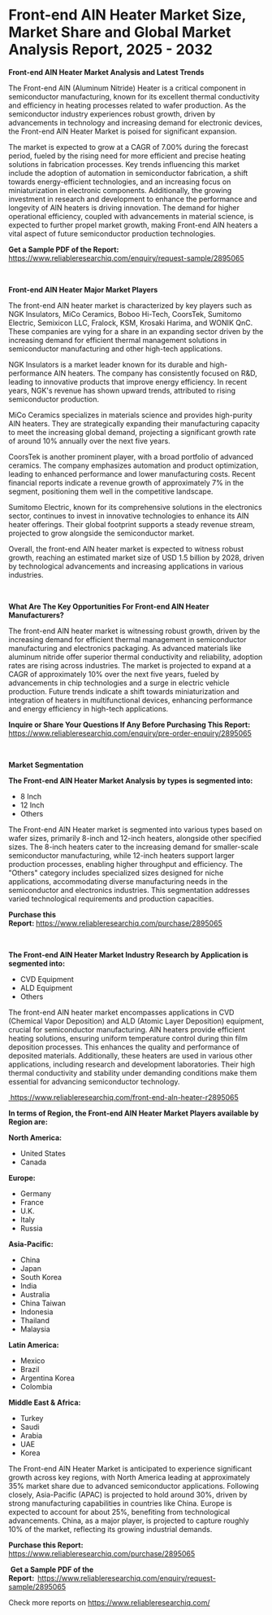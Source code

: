 <p><h1>Front-end AlN Heater Market Size, Market Share and Global Market Analysis Report, 2025 - 2032</h1></p><p><strong>Front-end AlN Heater Market Analysis and Latest Trends</strong></p>
<p><p>The Front-end AlN (Aluminum Nitride) Heater is a critical component in semiconductor manufacturing, known for its excellent thermal conductivity and efficiency in heating processes related to wafer production. As the semiconductor industry experiences robust growth, driven by advancements in technology and increasing demand for electronic devices, the Front-end AlN Heater Market is poised for significant expansion. </p><p>The market is expected to grow at a CAGR of 7.00% during the forecast period, fueled by the rising need for more efficient and precise heating solutions in fabrication processes. Key trends influencing this market include the adoption of automation in semiconductor fabrication, a shift towards energy-efficient technologies, and an increasing focus on miniaturization in electronic components. Additionally, the growing investment in research and development to enhance the performance and longevity of AlN heaters is driving innovation. The demand for higher operational efficiency, coupled with advancements in material science, is expected to further propel market growth, making Front-end AlN heaters a vital aspect of future semiconductor production technologies.</p></p>
<p><strong>Get a Sample PDF of the Report:&nbsp;</strong> <a href="https://www.reliableresearchiq.com/enquiry/request-sample/2895065?utm_campaign=2469&utm_medium=2&utm_source=Github&utm_content=ia&utm_term=15032025&utm_id=front-end-aln-heater">https://www.reliableresearchiq.com/enquiry/request-sample/2895065</a></p>
<p>&nbsp;</p>
<p><strong>Front-end AlN Heater Major Market Players</strong></p>
<p><p>The front-end AlN heater market is characterized by key players such as NGK Insulators, MiCo Ceramics, Boboo Hi-Tech, CoorsTek, Sumitomo Electric, Semixicon LLC, Fralock, KSM, Krosaki Harima, and WONIK QnC. These companies are vying for a share in an expanding sector driven by the increasing demand for efficient thermal management solutions in semiconductor manufacturing and other high-tech applications.</p><p>NGK Insulators is a market leader known for its durable and high-performance AlN heaters. The company has consistently focused on R&D, leading to innovative products that improve energy efficiency. In recent years, NGK's revenue has shown upward trends, attributed to rising semiconductor production.</p><p>MiCo Ceramics specializes in materials science and provides high-purity AlN heaters. They are strategically expanding their manufacturing capacity to meet the increasing global demand, projecting a significant growth rate of around 10% annually over the next five years.</p><p>CoorsTek is another prominent player, with a broad portfolio of advanced ceramics. The company emphasizes automation and product optimization, leading to enhanced performance and lower manufacturing costs. Recent financial reports indicate a revenue growth of approximately 7% in the segment, positioning them well in the competitive landscape.</p><p>Sumitomo Electric, known for its comprehensive solutions in the electronics sector, continues to invest in innovative technologies to enhance its AlN heater offerings. Their global footprint supports a steady revenue stream, projected to grow alongside the semiconductor market.</p><p>Overall, the front-end AlN heater market is expected to witness robust growth, reaching an estimated market size of USD 1.5 billion by 2028, driven by technological advancements and increasing applications in various industries.</p></p>
<p>&nbsp;</p>
<p><strong>What Are The Key Opportunities For Front-end AlN Heater Manufacturers?</strong></p>
<p><p>The front-end AlN heater market is witnessing robust growth, driven by the increasing demand for efficient thermal management in semiconductor manufacturing and electronics packaging. As advanced materials like aluminum nitride offer superior thermal conductivity and reliability, adoption rates are rising across industries. The market is projected to expand at a CAGR of approximately 10% over the next five years, fueled by advancements in chip technologies and a surge in electric vehicle production. Future trends indicate a shift towards miniaturization and integration of heaters in multifunctional devices, enhancing performance and energy efficiency in high-tech applications.</p></p>
<p><strong>Inquire or Share Your Questions If Any Before Purchasing This Report:</strong> <a href="https://www.reliableresearchiq.com/enquiry/pre-order-enquiry/2895065?utm_campaign=2469&utm_medium=2&utm_source=Github&utm_content=ia&utm_term=15032025&utm_id=front-end-aln-heater">https://www.reliableresearchiq.com/enquiry/pre-order-enquiry/2895065</a></p>
<p>&nbsp;</p>
<p><strong>Market Segmentation</strong></p>
<p><strong>The Front-end AlN Heater Market Analysis by types is segmented into:</strong></p>
<p><ul><li>8 Inch</li><li>12 Inch</li><li>Others</li></ul></p>
<p><p>The Front-end AlN Heater market is segmented into various types based on wafer sizes, primarily 8-inch and 12-inch heaters, alongside other specified sizes. The 8-inch heaters cater to the increasing demand for smaller-scale semiconductor manufacturing, while 12-inch heaters support larger production processes, enabling higher throughput and efficiency. The "Others" category includes specialized sizes designed for niche applications, accommodating diverse manufacturing needs in the semiconductor and electronics industries. This segmentation addresses varied technological requirements and production capacities.</p></p>
<p><strong>Purchase this Report:&nbsp;</strong><a href="https://www.reliableresearchiq.com/purchase/2895065?utm_campaign=2469&utm_medium=2&utm_source=Github&utm_content=ia&utm_term=15032025&utm_id=front-end-aln-heater">https://www.reliableresearchiq.com/purchase/2895065</a></p>
<p>&nbsp;</p>
<p><strong>The Front-end AlN Heater Market Industry Research by Application is segmented into:</strong></p>
<p><ul><li>CVD Equipment</li><li>ALD Equipment</li><li>Others</li></ul></p>
<p><p>The front-end AlN heater market encompasses applications in CVD (Chemical Vapor Deposition) and ALD (Atomic Layer Deposition) equipment, crucial for semiconductor manufacturing. AlN heaters provide efficient heating solutions, ensuring uniform temperature control during thin film deposition processes. This enhances the quality and performance of deposited materials. Additionally, these heaters are used in various other applications, including research and development laboratories. Their high thermal conductivity and stability under demanding conditions make them essential for advancing semiconductor technology.</p></p>
<p><a href="https://www.reliableresearchiq.com/front-end-aln-heater-r2895065?utm_campaign=2469&utm_medium=2&utm_source=Github&utm_content=ia&utm_term=15032025&utm_id=front-end-aln-heater">&nbsp;https://www.reliableresearchiq.com/front-end-aln-heater-r2895065</a></p>
<p><strong>In terms of Region, the Front-end AlN Heater Market Players available by Region are:</strong></p>
<p>
    <p> <strong> North America: </strong>
        <ul>
            <li>United States</li>
            <li>Canada</li>
        </ul>
        </p> 
    <p> <strong> Europe: </strong>
        <ul>
            <li>Germany</li>
            <li>France</li>
            <li>U.K.</li>
            <li>Italy</li>
            <li>Russia</li>
        </ul>
        </p> 
    <p> <strong> Asia-Pacific: </strong>
        <ul>
            <li>China</li>
            <li>Japan</li>
            <li>South Korea</li>
            <li>India</li>
            <li>Australia</li>
            <li>China Taiwan</li>
            <li>Indonesia</li>
            <li>Thailand</li>
            <li>Malaysia</li>
        </ul>
        </p> 
    <p> <strong> Latin America: </strong>
        <ul>
            <li>Mexico</li>
            <li>Brazil</li>
            <li>Argentina Korea</li>
            <li>Colombia</li>
        </ul>
        </p> 
    <p> <strong> Middle East & Africa: </strong>
        <ul>
            <li>Turkey</li>
            <li>Saudi</li>
            <li>Arabia</li>
            <li>UAE</li>
            <li>Korea</li>
        </ul>
    </p>
    </p>
<p><p>The Front-end AlN Heater Market is anticipated to experience significant growth across key regions, with North America leading at approximately 35% market share due to advanced semiconductor applications. Following closely, Asia-Pacific (APAC) is projected to hold around 30%, driven by strong manufacturing capabilities in countries like China. Europe is expected to account for about 25%, benefiting from technological advancements. China, as a major player, is projected to capture roughly 10% of the market, reflecting its growing industrial demands.</p></p>
<p><strong>Purchase this Report: </strong><a href="https://www.reliableresearchiq.com/purchase/2895065?utm_campaign=2469&utm_medium=2&utm_source=Github&utm_content=ia&utm_term=15032025&utm_id=front-end-aln-heater">https://www.reliableresearchiq.com/purchase/2895065</a></p>
<p>&nbsp;<strong>Get a Sample PDF of the Report:&nbsp;&nbsp;</strong><a href="https://www.reliableresearchiq.com/enquiry/request-sample/2895065?utm_campaign=2469&utm_medium=2&utm_source=Github&utm_content=ia&utm_term=15032025&utm_id=front-end-aln-heater">https://www.reliableresearchiq.com/enquiry/request-sample/2895065</a></p>
<p><strong></strong></p>
<p>Check more reports on <a href="https://www.reliableresearchiq.com/?utm_campaign=2469&utm_medium=2&utm_source=Github&utm_content=ia&utm_term=15032025&utm_id=front-end-aln-heater">https://www.reliableresearchiq.com/</a></p>
